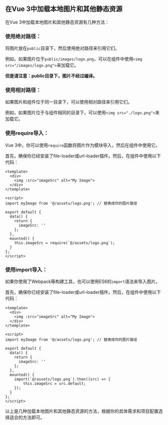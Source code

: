 ## 在Vue 3中加载本地图片和其他静态资源

在Vue 3中加载本地图片和其他静态资源有几种方法：

### 使用绝对路径：

将图片放在`public`目录下，然后使用绝对路径来引用它们。

例如，如果图片位于`public/images/logo.png`，可以在组件中使用`<img src="/images/logo.png">`来加载它。

**但是请注意：public目录下，图片不经过编译。**

### 使用相对路径：

如果图片和组件位于同一目录下，可以使用相对路径来引用它们。

例如，如果图片位于与组件相同的目录下，可以使用`<img src="./logo.png">`来加载它。

### 使用require导入：

Vue 3中，你可以使用`require`函数将图片作为模块导入，然后在组件中使用它。

首先，确保你已经安装了file-loader或url-loader插件。然后，在组件中使用以下代码：

```vue
<template>
  <div>
    <img :src="imageSrc" alt="My Image">
  </div>
</template>

<script>
import myImage from '@/assets/logo.png'; // 替换成你的图片路径

export default {
  data() {
    return {
      imageSrc: ''
    };
  },
  mounted() {
    this.imageSrc = require(`@/assets/logo.png`);
  }
};
</script>
```

### 使用import导入：

如果你使用了Webpack等构建工具，也可以使用ES6的`import`语法来导入图片。

首先，确保你已经安装了file-loader或url-loader插件。然后，在组件中使用以下代码：

```vue
<template>
  <div>
    <img :src="imageSrc" alt="My Image">
  </div>
</template>

<script>
import myImage from '@/assets/logo.png'; // 替换成你的图片路径

export default {
  data() {
    return {
      imageSrc: ''
    };
  },
  mounted() {
    import(`@/assets/logo.png`).then((src) => {
        this.imageSrc = src.default;
    });
  }
};
</script>
```

以上是几种加载本地图片和其他静态资源的方法，根据你的具体需求和项目配置选择适合的方法即可。